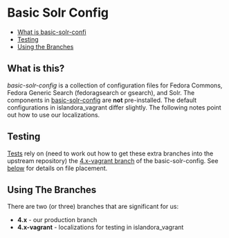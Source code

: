 # Basic Solr Config #

* [What is basic-solr-confi](#what-is-this)
* [Testing](#testing)
* [Using the Branches](#using-the-branches)

<a id="what-is-this"></a>
## What is this? ##

*basic-solr-config* is a collection of configuration files for Fedora Commons, Fedora Generic Search (fedoragsearch or gsearch), and Solr.
The components in [basic-solr-config](https://github.com/utkdigitalinitiatives/basic-solr-config) are **not** pre-installed. The default configurations in islandora_vagrant differ slightly. The following notes point out how to use our localizations. 

<a id="testing"></a>
## Testing ##

[Tests](modules/tests/...) rely on (need to work out how to get these extra branches into the upstream repository) the [4.x-vagrant branch](...) of the basic-solr-config. See [below](#using-the-branches) for details on file placement.


<a id="using-the-branches"></a>
## Using The Branches ##

There are two (or three) branches that are significant for us:

* **4.x** - our production branch
* **4.x-vagrant** - localizations for testing in islandora_vagrant
